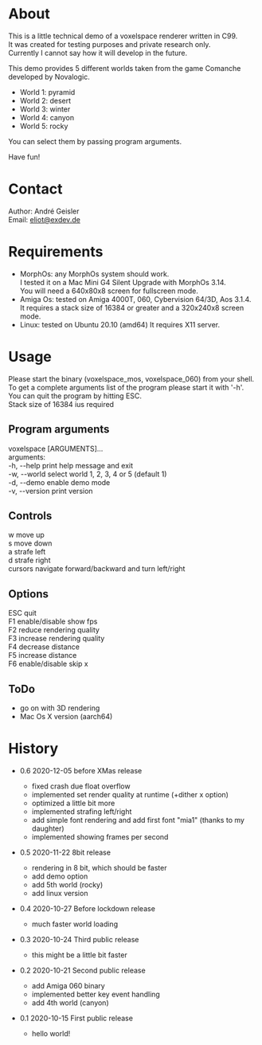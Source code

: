 # About

This is a little technical demo of a voxelspace renderer written in C99.  
It was created for testing purposes and private research only.  
Currently I cannot say how it will develop in the future.

This demo provides 5 different worlds taken from the game Comanche developed by Novalogic.

- World 1: pyramid
- World 2: desert
- World 3: winter
- World 4: canyon
- World 5: rocky

You can select them by passing program arguments.

Have fun!

# Contact

Author: André Geisler  
Email: eliot@exdev.de

# Requirements

* MorphOs: any MorphOs system should work.  
  I tested it on a Mac Mini G4 Silent Upgrade with MorphOs 3.14.  
  You will need a 640x80x8 screen for fullscreen mode.
* Amiga Os: tested on Amiga 4000T, 060, Cybervision 64/3D, Aos 3.1.4.  
  It requires a stack size of 16384 or greater and a 320x240x8 screen mode.
* Linux: tested on Ubuntu 20.10 (amd64)
  It requires X11 server.

# Usage

Please start the binary (voxelspace_mos, voxelspace_060) from your shell.  
To get a complete arguments list of the program please start it with '-h'.  
You can quit the program by hitting ESC.  
Stack size of 16384 ius required

## Program arguments

voxelspace [ARGUMENTS]...  
arguments:  
-h, --help              print help message and exit  
-w, --world <number>    select world 1, 2, 3, 4 or 5 (default 1)  
-d, --demo              enable demo mode  
-v, --version           print version  

## Controls

w                   move up  
s                   move down  
a                   strafe left  
d                   strafe right  
cursors             navigate forward/backward and turn left/right  

## Options

ESC                 quit  
F1                  enable/disable show fps  
F2                  reduce rendering quality  
F3                  increase rendering quality  
F4                  decrease distance  
F5                  increase distance  
F6                  enable/disable skip x  

## ToDo

- go on with 3D rendering
- Mac Os X version (aarch64)

# History

- 0.6 2020-12-05 before XMas release
    - fixed crash due float overflow
    - implemented set render quality at runtime (+dither x option)
    - optimized a little bit more
    - implemented strafing left/right
    - add simple font rendering and add first font "mia1" (thanks to my daughter)
    - implemented showing frames per second

- 0.5 2020-11-22 8bit release
    - rendering in 8 bit, which should be faster
    - add demo option
    - add 5th world (rocky)
    - add linux version

- 0.4 2020-10-27 Before lockdown release
    - much faster world loading

- 0.3 2020-10-24 Third public release
    - this might be a little bit faster

- 0.2 2020-10-21 Second public release
    - add Amiga 060 binary
    - implemented better key event handling
    - add 4th world (canyon)

- 0.1 2020-10-15 First public release
    - hello world!